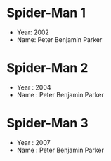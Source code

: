 # Spider-Man 1
- Year: 2002
- Name: Peter Benjamin Parker

# Spider-Man 2
- Year : 2004
- Name : Peter Benjamin Parker

# Spider-Man 3
- Year : 2007
- Name : Peter Benjamin Parker
